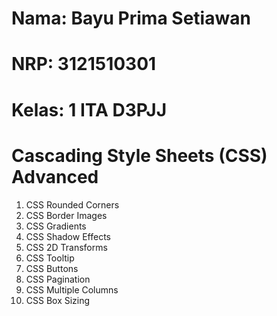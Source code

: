 # Nama: Bayu Prima Setiawan
# NRP: 3121510301
# Kelas: 1 ITA D3PJJ

# Cascading Style Sheets (CSS) Advanced

1. CSS Rounded Corners
2. CSS Border Images
3. CSS Gradients
4. CSS Shadow Effects
5. CSS 2D Transforms
6. CSS Tooltip
7. CSS Buttons
8. CSS Pagination
9. CSS Multiple Columns
10. CSS Box Sizing
